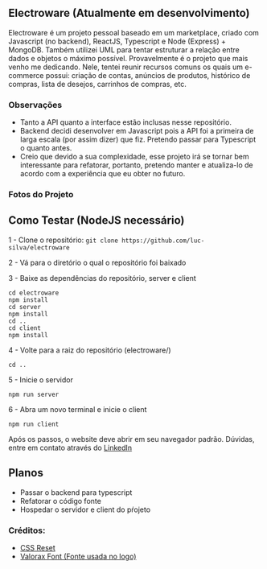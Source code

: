 ## Electroware (Atualmente em desenvolvimento)
Electroware é um projeto pessoal baseado em um marketplace, criado com Javascript (no backend), ReactJS, Typescript e Node (Express) + MongoDB. Também utilizei UML para tentar estruturar a relação entre dados e objetos o máximo possível.
Provavelmente é o projeto que mais venho me dedicando. Nele, tentei reunir recursos comuns os quais um e-commerce possui: criação de contas, anúncios de produtos, histórico de compras, lista de desejos, carrinhos de compras, etc.

### Observações
- Tanto a API quanto a interface estão inclusas nesse repositório.
- Backend decidi desenvolver em Javascript pois a API foi a primeira de larga escala (por assim dizer) que fiz. Pretendo passar para Typescript o quanto antes.
- Creio que devido a sua complexidade, esse projeto irá se tornar bem interessante para refatorar, portanto, pretendo manter e atualiza-lo de acordo com a experiência que eu obter no futuro.


### Fotos do Projeto



## Como Testar (NodeJS necessário)
1 - Clone o repositório:
``` git clone https://github.com/luc-silva/electroware ```

2 - Vá para o diretório o qual o repositório foi baixado

3 - Baixe as dependências do repositório, server e client
``` 
cd electroware
npm install
cd server
npm install
cd ..
cd client
npm install
```

4 - Volte para a raiz do repositório (electroware/)
```
cd ..
```

5 - Inicie o servidor
```
npm run server
```

6 - Abra um novo terminal e inicie o client
```
npm run client
```

Após os passos, o website deve abrir em seu navegador padrão. Dúvidas, entre em contato através do [LinkedIn](https://linkedin.com/in/silva-luc)

## Planos
- Passar o backend para typescript
- Refatorar o código fonte
- Hospedar o servidor e client do pŕojeto

### Créditos:
- [CSS Reset](https://meyerweb.com/eric/tools/css/reset/)
- [Valorax Font (Fonte usada no logo)](https://befonts.com/valorax-font.html)
